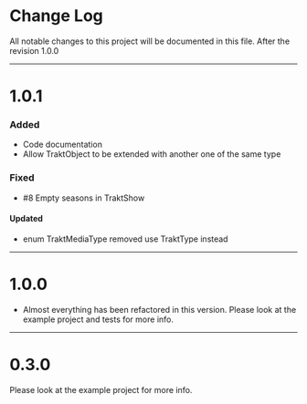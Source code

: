 # Change Log
All notable changes to this project will be documented in this file.
After the revision 1.0.0

---

# 1.0.1

### Added
- Code documentation
- Allow TraktObject to be extended with another one of the same type
### Fixed
- #8 Empty seasons in TraktShow
#### Updated
- enum TraktMediaType removed use TraktType instead

---

# 1.0.0
- Almost everything has been refactored in this version.
Please look at the example project and tests for more info.

---

# 0.3.0

Please look at the example project for more info.
